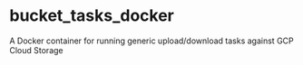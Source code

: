 # bucket_tasks_docker

A Docker container for running generic upload/download tasks against GCP Cloud Storage

